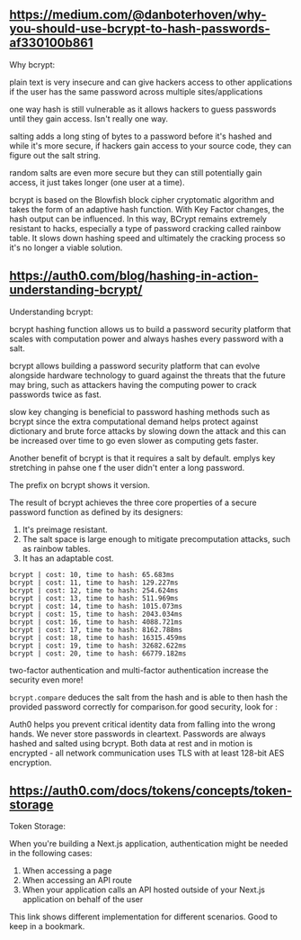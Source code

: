 ## https://medium.com/@danboterhoven/why-you-should-use-bcrypt-to-hash-passwords-af330100b861
Why bcrypt:

plain text is very insecure and can give hackers access to other applications if the user has the same password across multiple sites/applications

one way hash is still vulnerable as it allows hackers to guess passwords until they gain access.  Isn't really one way.

salting adds a long sting of bytes to a password before it's hashed and while it's more secure, if hackers gain access to your source code, they can figure out the salt string.

random salts are even more secure but they can still potentially gain access, it just takes longer (one user at a time).

bcrypt is based on the Blowfish block cipher cryptomatic algorithm and takes the form of an adaptive hash function.  With Key Factor changes, the hash output can be influenced. In this way, BCrypt remains extremely resistant to hacks, especially a type of password cracking called rainbow table.  It slows down hashing speed and ultimately the cracking process so it's no longer a viable solution.  

## https://auth0.com/blog/hashing-in-action-understanding-bcrypt/
Understanding bcrypt:

bcrypt hashing function allows us to build a password security platform that scales with computation power and always hashes every password with a salt.

bcrypt allows building a password security platform that can evolve alongside hardware technology to guard against the threats that the future may bring, such as attackers having the computing power to crack passwords twice as fast.

slow key changing is beneficial to password hashing methods such as bcrypt since the extra computational demand helps protect against dictionary and brute force attacks by slowing down the attack and this can be increased over time to go even slower as computing gets faster.

Another benefit of bcrypt is that it requires a salt by default.  emplys key stretching in pahse one f the user didn't enter a long password.  

The prefix on bcrypt shows it version.

The result of bcrypt achieves the three core properties of a secure password function as defined by its designers:

1. It's preimage resistant.
1. The salt space is large enough to mitigate precomputation attacks, such as rainbow tables.
1. It has an adaptable cost.

```
bcrypt | cost: 10, time to hash: 65.683ms
bcrypt | cost: 11, time to hash: 129.227ms
bcrypt | cost: 12, time to hash: 254.624ms
bcrypt | cost: 13, time to hash: 511.969ms
bcrypt | cost: 14, time to hash: 1015.073ms
bcrypt | cost: 15, time to hash: 2043.034ms
bcrypt | cost: 16, time to hash: 4088.721ms
bcrypt | cost: 17, time to hash: 8162.788ms
bcrypt | cost: 18, time to hash: 16315.459ms
bcrypt | cost: 19, time to hash: 32682.622ms
bcrypt | cost: 20, time to hash: 66779.182ms
```

two-factor authentication and multi-factor authentication increase the security even more!

```bcrypt.compare``` deduces the salt from the hash and is able to then hash the provided password correctly for comparison.for good security, look for :

Auth0 helps you prevent critical identity data from falling into the wrong hands. We never store passwords in cleartext. Passwords are always hashed and salted using bcrypt. Both data at rest and in motion is encrypted - all network communication uses TLS with at least 128-bit AES encryption.



## https://auth0.com/docs/tokens/concepts/token-storage
Token Storage:

When you're building a Next.js application, authentication might be needed in the following cases:

1. When accessing a page
1. When accessing an API route
1. When your application calls an API hosted outside of your Next.js application on behalf of the user

This link shows different implementation for different scenarios.  Good to keep in a bookmark.